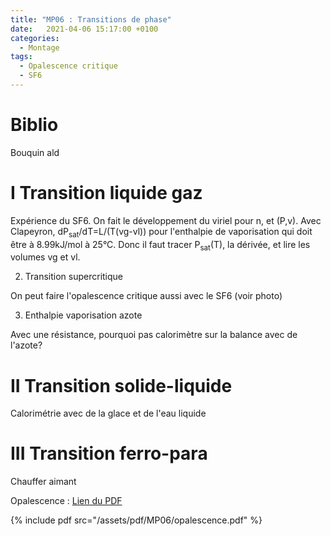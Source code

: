```yaml
---
title: "MP06 : Transitions de phase"
date:   2021-04-06 15:17:00 +0100
categories:
  - Montage
tags:
  - Opalescence critique
  - SF6
---
```

# Biblio
Bouquin ald

# I Transition liquide gaz
Expérience du SF6. On fait le développement du viriel pour n, et (P,v). Avec Clapeyron, dP<sub>sat</sub>/dT=L/(T(vg-vl)) pour l'enthalpie de vaporisation qui doit être à 8.99kJ/mol
 à 25°C. Donc il faut tracer P<sub>sat</sub>(T), la dérivée, et lire les volumes vg et vl.

2) Transition supercritique
 
 On peut faire l'opalescence critique aussi avec le SF6 (voir photo)

3) Enthalpie vaporisation azote

Avec une résistance, pourquoi pas calorimètre sur la balance avec de l'azote?

# II Transition solide-liquide
Calorimétrie avec de la glace et de l'eau liquide

# III Transition ferro-para
Chauffer aimant 

Opalescence : [Lien du PDF](/assets/pdf/MP06/opalescence.pdf)

{% include pdf src="/assets/pdf/MP06/opalescence.pdf" %}
